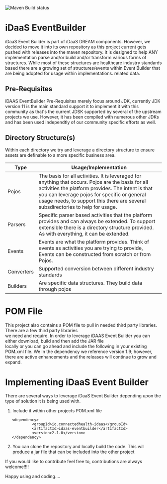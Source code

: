 ![Maven Build status](https://github.com/Project-Herophilus/Event-Builder/workflows/Maven%20Build/badge.svg)
# iDaaS EventBuilder
iDaaS Event Builder is part of iDaaS DREAM components. However, we decided to move it into its own repository as this project current gets pushed with releases into the maven repository. It is designed to help ANY implementation parse and/or build and/or transform various forms of structures. While most of these structures are healthcare industry standards based there are a growing set of structures/events within Event Builder that are being adopted for usage within implementations.
related data.

## Pre-Requisites
iDAAS EventBuilder Pre-Requisites merely focus around JDK, currently JDK version 11 is the main standard support it to implement it with this community as that's the current JDSK supported by several of the upstream projects we use. However, it has been compiled with numerous other JDKs and has been used independtly of our community specific efforts as well.

## Directory Structure(s)

Within each directory we try and leverage a directory structure to ensure assets are definable to a more specific business area.

| Type|Usage/Implementation |
| -------------|----------|
|Pojos|The basis for all activities. It is leveraged for anything that occurs. Pojos are the basis for all activities the platform provides. The intent is that you can leverage pojos for specific or general usage needs, to support this there are several subsdirectories to help for usage.|
|Parsers|Specific parser based activities that the platform provides and can always be extended. To support extensible there is a directory structure provided. As with everything, it can be extended.|
|Events|Events are what the platform provides. Think of events as activities you are trying to provide, Events can be constructed from scratch or from Pojos.|
|Converters|Supported conversion between different industry standards|
|Builders| Are specific data structures. They build data through pojos|

# POM File
This project also contains a POM file to pull in needed third party libraries. There are a few third party libraries  
we need and require. In order to leverage iDAAS Event Builder you can either download, build and then add the JAR file  
locally or you can go ahead and include the following in your existing POM.xml file. We in the dependency we reference
version 1.9; however, there are active enhancements and the releases will continue to grow and expand.

# Implementing iDaaS Event Builder

There are several ways to leverage iDaaS Event Builder depending upon the type of solution it is being used with.

1. Include it within other projects POM.xml file
```
   <dependency>
            <groupId>io.connectedhealth-idaas</groupId>
            <artifactId>idaas-eventbuilder</artifactId>
            <version>2.1.0</version>
   </dependency>
```
2. You can clone the repository and locally build the code. This will produce a jar file that can be included into the other project

If you would like to contribute feel free to, contributions are always welcome!!!!

Happy using and coding....
